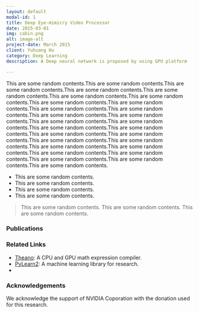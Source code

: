 ```yaml
---
layout: default
modal-id: 1
title: Deep Eye-mimicry Video Processor
date: 2015-03-01
img: cabin.png
alt: image-alt
project-date: March 2015
client: Yuhuang Hu
category: Deep Learning
description: A Deep neural network is proposed by using GPU platform

---
```


This are some random contents.This are some random contents.This are some random contents.This are some random contents.This are some random contents.This are some random contents.This are some random contents.This are some random contents.This are some random contents.This are some random contents.This are some random contents.This are some random contents.This are some random contents.This are some random contents.This are some random contents.This are some random contents.This are some random contents.This are some random contents.This are some random contents.This are some random contents.This are some random contents.This are some random contents.This are some random contents.This are some random contents.This are some random contents.This are some random contents.This are some random contents.This are some random contents.

+ This are some random contents.
+ This are some random contents.
+ This are some random contents.
+ This are some random contents.

> This are some random contents.
> This are some random contents.
> This are some random contents.


### Publications

### Related Links

+ [Theano](http://deeplearning.net/software/theano/): A CPU and GPU math expression compiler.
+ [PyLearn2](http://deeplearning.net/software/pylearn2/): A machine learning library for research.
+ 

### Acknowledgements

We acknowledge the support of NVIDIA Coporation with the donation used for this research.
